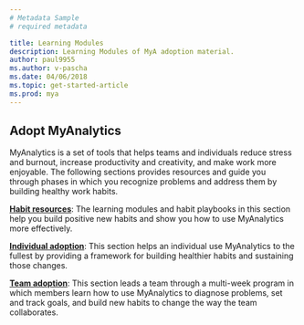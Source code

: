 ```yaml
---
# Metadata Sample
# required metadata

title: Learning Modules
description: Learning Modules of MyA adoption material. 
author: paul9955
ms.author: v-pascha
ms.date: 04/06/2018
ms.topic: get-started-article
ms.prod: mya
---
```


## Adopt MyAnalytics

MyAnalytics is a set of tools that helps teams and individuals reduce stress and burnout, increase productivity and creativity, and make work more enjoyable. The following sections provides resources and guide you through phases in which you recognize problems and address them by building healthy work habits. 

**[Habit resources](Adopt-Learning-Modules.md)**: The learning modules and habit playbooks in this section help you build positive new habits and show you how to use MyAnalytics more effectively. 

**[Individual adoption](Indiv-adopt-get-started.md)**: This section helps an individual use MyAnalytics to the fullest by providing a framework for building healthier habits and sustaining those changes.

**[Team adoption](Team-adopt-intro.md)**: This section leads a team through a multi-week program in which members learn how to use MyAnalytics to diagnose problems, set and track goals, and build new habits to change the way the team collaborates.
 